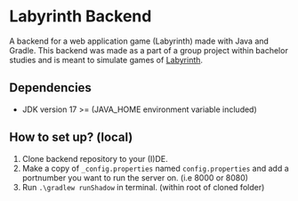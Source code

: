 # Labyrinth Backend

A backend for a web application game (Labyrinth) made with Java and Gradle.
This backend was made as a part of a group project within bachelor studies and is meant to simulate games of [Labyrinth](https://www.ravensburger.org/ca-en/discover/labyrinth/index.html).

## Dependencies

- JDK version 17 >= (JAVA_HOME environment variable included)

## How to set up? (local)

1. Clone backend repository to your (I)DE.
2. Make a copy of `_config.properties` named `config.properties` and add a portnumber you want to run the server on. (i.e 8000 or 8080)
3. Run `.\gradlew runShadow` in terminal. (within root of cloned folder)